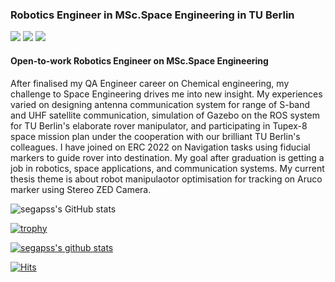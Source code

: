 ### Robotics Engineer in MSc.Space Engineering in TU Berlin 
<img src="https://img.shields.io/badge/Blog-DD0B78?style=flat-square&logo=Starship&logoColor=white"/> <a href="https://www.linkedin.com/in/sungsoo-park-06382a1b9" target="_blank"><img src="https://img.shields.io/badge/LinkedIn-0092FF?style=flat-square&logo=LinkedIn&logoColor=white"/></a> <a href="mailto:sungsoo.park@outlook.kr"><img src="https://img.shields.io/badge/Mail-B32629?style=flat-square&logo=Mail.Ru&logoColor=white&link=mailto:sungsoo.park@outlook.kr"/></a>

#### Open-to-work Robotics Engineer on MSc.Space Engineering ####
After finalised my QA Engineer career on Chemical engineering, my challenge to Space Engineering drives me into new insight. My experiences varied on designing antenna communication system for range of S-band and UHF satellite communication, simulation of Gazebo on the ROS system for TU Berlin's elaborate rover manipulator, and participating in Tupex-8 space mission plan under the cooperation with our brilliant TU Berlin's colleagues. I have joined on ERC 2022 on Navigation tasks using fiducial markers to guide rover into destination. My goal after graduation is getting a job in robotics, space applications, and communication systems. My current thesis theme is about robot manipulaotor optimisation for tracking on Aruco marker using Stereo ZED Camera. 

![segapss's GitHub stats](https://github-readme-stats.vercel.app/api?username=segapss&show_icons=true&theme=radical)


[![trophy](https://github-profile-trophy.vercel.app/?username=segapss&row=1)](https://github.com/ryo-ma/github-profile-trophy)

[![segapss's github stats](https://github-readme-stats.vercel.app/api/top-langs/?username=segapss&show_icons=true&hide_border=true&title_color=004386&icon_color=004386&layout=compact)](https://github.com/segapss)

[![Hits](https://hits.seeyoufarm.com/api/count/incr/badge.svg?url=https%3A%2F%2Fgithub.com%2Fsegapss&count_bg=%2379C83D&title_bg=%23FE0404&icon=&icon_color=%23E7E7E7&title=Hits&edge_flat=false)](https://hits.seeyoufarm.com)
